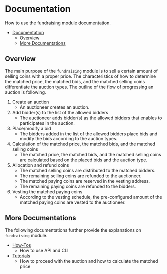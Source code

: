 # Documentation

How to use the fundraising module documentation.


- [Documentation](#documentation)
  - [Overview](#overview)
  - [More Documentations](#more-documentations)

## Overview

The main purpose of the `fundraising` module is to sell a certain amount of selling coins with a proper price. 
The characteristics of how to determine the matched price, the matched bids, and the matched selling coins differentiate the auction types. 
The outline of the flow of progressing an auction is following.

1. Create an auction
    - An auctioneer creates an auction.
2. Add bidder(s) to the list of the allowed bidders
    - The auctioneer adds bidder(s) as the allowed bidders that enables to participates in the auction.
3. Place/modify a bid
    - The bidders added in the list of the allowed bidders place bids and modify the bids according to the auction types.
4. Calculation of the matched price, the matched bids, and the matched selling coins
    - The matched price, the matched bids, and the matched selling coins are calculated based on the placed bids and the auction type.
5. Allocation and refund coins
    - The matched selling coins are distributed to the matched bidders.
    - The remaining selling coins are refunded to the auctioneer.
    - The matched paying coins are reserved in the vesting address.
    - The remaining paying coins are refunded to the bidders.
6. Vesting the matched paying coins
    - According to the vesting schedule, the pre-configured amount of the matched paying coins are vested to the auctioneer.



## More Documentations
The following documentations further provide the explanations on `fundraising` module.

* [How-Tos](./How-To/README.md)
   - How to use API and CLI
* [Tutorials](./Tutorials/README.md)
  - How to proceed with the auction and how to calculate the matched price 


<!-- we use the  *Grand Unified Theory of Documentation* (David Laing) as described by [Divio](https://documentation.divio.com/) as a basis for our documentation strategy.

This approach outlines four specific use cases for documentation:

* [Explanation](./Explanation/README.md)
* [How-Tos](./How-To/README.md)
* [Tutorials](./Tutorials/README.md)

For further background please see [the ADR relating to the documentation structure](./Explanation/ADR/adr-002-docs-structure.md). 

## Contributing

* Write all documentation following [Google Documentation Best Practice](https://google.github.io/styleguide/docguide/best_practices.html)
* Generate as much documentation as possible from the code.
* Raise a PR for all documentation changes
* Follow our [Code of Conduct](../CONTRIBUTING.md)

## Reference

- [Google Style Guide for Markdown](https://github.com/google/styleguide/blob/gh-pages/docguide/style.md)
- [Write the Docs global community](https://www.writethedocs.org/)
- [Write the Docs Code of Conduct](https://www.writethedocs.org/code-of-conduct/#the-principles)
- [The good docs project](https://github.com/thegooddocsproject)
- [Readme editor](https://readme.so/editor) -->